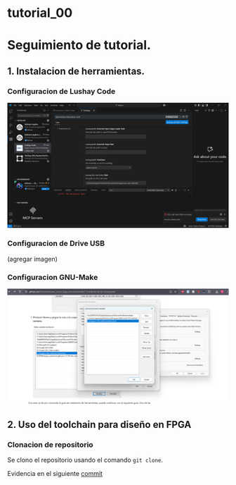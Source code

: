# tutorial_00

# Seguimiento de tutorial.

## 1. Instalacion de herramientas.

### Configuracion de Lushay Code

![Configuración Lushay](imagenes/conf_lushay.png)

### Configuracion de Drive USB

(agregar imagen)

### Configuracion GNU-Make

![Configuración MakePath](imagenes/conf_makePath.png)

## 2. Uso del toolchain para diseño en FPGA

### Clonacion de repositorio

Se clono el repositorio usando el comando `git clone`.

Evidencia en el siguiente [commit](https://github.com/raquetq/tutorial_00/commit/e61a09a99a32b3e93efcc80ed6f62a655fd57cfc)



